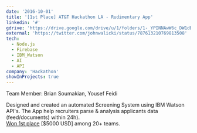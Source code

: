 ```yaml
---
date: '2016-10-01'
title: '[1st Place] AT&T Hackathon LA - Rudimentary App'
linkedin: '#'
gdrive: 'https://drive.google.com/drive/u/1/folders/1-_YPINNAwW6c_DW1dBydsMIJlfoB0HNY'
external: 'https://twitter.com/johnwalicki/status/787613210769813508'
tech:
  - Node.js
  - Firebase
  - IBM_Watson
  - AI
  - API
company: 'Hackathon'
showInProjects: true
---
```

Team Member: Brian Soumakian, Yousef Feidi  
  
Designed and created an automated Screening System using IBM Watson API's. The App help recruiters parse & analysis applicants data (feed/documents) within 24h).   
[Won 1st place](https://twitter.com/johnwalicki/status/787613210769813508) [$5000 USD] among 20+ teams.
